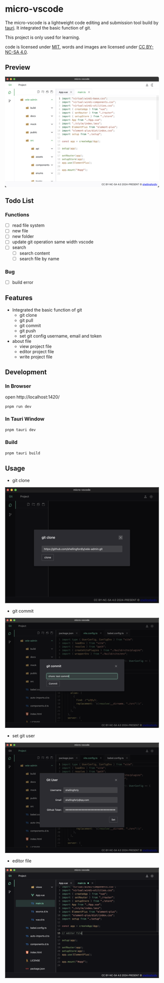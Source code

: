 # micro-vscode

The micro-vscode is a lightweight code editing and submission tool build by [tauri](https://github.com/tauri-apps/tauri). It integrated the basic function of git.

This project is only used for learning.

code is licensed under [MIT](https://github.com/shellingfordly/micro-vscode/blob/main/LICENSE),
words and images are licensed under [CC BY-NC-SA 4.0](https://creativecommons.org/licenses/by-nc-sa/4.0/).

## Preview

![project_light](./public/project_light.png)

## Todo List

### Functions

- [ ] read file system
- [ ] new file
- [ ] new folder
- [ ] update git operation same width vscode
- [ ] search
  - [ ] search content
  - [ ] search file by name

### Bug

- [ ] build error

## Features

- Integrated the basic function of git
  - git clone
  - git pull
  - git commit
  - git push
  - set git config username, email and token
- about file
  - view project file
  - editor project file
  - write project file

## Development

### In Browser

open http://localhost:1420/

```bash
pnpm run dev
```

### In Tauri Window

```bash
pnpm tauri dev
```

### Build

```bash
pnpm tauri build
```

## Usage

- git clone

![git_clone](./public/git_clone.png)

- git commit

![git_commit](./public/git_commit.png)

- set git user

![git_user](./public/git_user.png)

- editor file

![editor_file](./public/editor_file.png)
